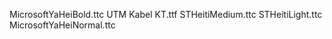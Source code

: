 MicrosoftYaHeiBold.ttc
UTM Kabel KT.ttf
STHeitiMedium.ttc
STHeitiLight.ttc
MicrosoftYaHeiNormal.ttc
